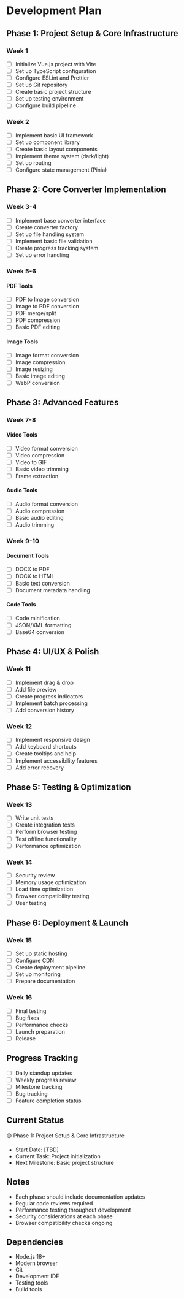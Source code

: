 # Development Plan

## Phase 1: Project Setup & Core Infrastructure
### Week 1
- [ ] Initialize Vue.js project with Vite
- [ ] Set up TypeScript configuration
- [ ] Configure ESLint and Prettier
- [ ] Set up Git repository
- [ ] Create basic project structure
- [ ] Set up testing environment
- [ ] Configure build pipeline

### Week 2
- [ ] Implement basic UI framework
- [ ] Set up component library
- [ ] Create basic layout components
- [ ] Implement theme system (dark/light)
- [ ] Set up routing
- [ ] Configure state management (Pinia)

## Phase 2: Core Converter Implementation
### Week 3-4
- [ ] Implement base converter interface
- [ ] Create converter factory
- [ ] Set up file handling system
- [ ] Implement basic file validation
- [ ] Create progress tracking system
- [ ] Set up error handling

### Week 5-6
#### PDF Tools
- [ ] PDF to Image conversion
- [ ] Image to PDF conversion
- [ ] PDF merge/split
- [ ] PDF compression
- [ ] Basic PDF editing

#### Image Tools
- [ ] Image format conversion
- [ ] Image compression
- [ ] Image resizing
- [ ] Basic image editing
- [ ] WebP conversion

## Phase 3: Advanced Features
### Week 7-8
#### Video Tools
- [ ] Video format conversion
- [ ] Video compression
- [ ] Video to GIF
- [ ] Basic video trimming
- [ ] Frame extraction

#### Audio Tools
- [ ] Audio format conversion
- [ ] Audio compression
- [ ] Basic audio editing
- [ ] Audio trimming

### Week 9-10
#### Document Tools
- [ ] DOCX to PDF
- [ ] DOCX to HTML
- [ ] Basic text conversion
- [ ] Document metadata handling

#### Code Tools
- [ ] Code minification
- [ ] JSON/XML formatting
- [ ] Base64 conversion

## Phase 4: UI/UX & Polish
### Week 11
- [ ] Implement drag & drop
- [ ] Add file preview
- [ ] Create progress indicators
- [ ] Implement batch processing
- [ ] Add conversion history

### Week 12
- [ ] Implement responsive design
- [ ] Add keyboard shortcuts
- [ ] Create tooltips and help
- [ ] Implement accessibility features
- [ ] Add error recovery

## Phase 5: Testing & Optimization
### Week 13
- [ ] Write unit tests
- [ ] Create integration tests
- [ ] Perform browser testing
- [ ] Test offline functionality
- [ ] Performance optimization

### Week 14
- [ ] Security review
- [ ] Memory usage optimization
- [ ] Load time optimization
- [ ] Browser compatibility testing
- [ ] User testing

## Phase 6: Deployment & Launch
### Week 15
- [ ] Set up static hosting
- [ ] Configure CDN
- [ ] Create deployment pipeline
- [ ] Set up monitoring
- [ ] Prepare documentation

### Week 16
- [ ] Final testing
- [ ] Bug fixes
- [ ] Performance checks
- [ ] Launch preparation
- [ ] Release

## Progress Tracking
- [ ] Daily standup updates
- [ ] Weekly progress review
- [ ] Milestone tracking
- [ ] Bug tracking
- [ ] Feature completion status

## Current Status
🟡 Phase 1: Project Setup & Core Infrastructure
- Start Date: [TBD]
- Current Task: Project initialization
- Next Milestone: Basic project structure

## Notes
- Each phase should include documentation updates
- Regular code reviews required
- Performance testing throughout development
- Security considerations at each phase
- Browser compatibility checks ongoing

## Dependencies
- Node.js 18+
- Modern browser
- Git
- Development IDE
- Testing tools
- Build tools 